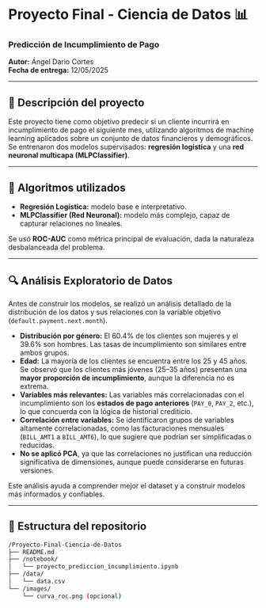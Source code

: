# Proyecto Final - Ciencia de Datos 📊  
### Predicción de Incumplimiento de Pago  
**Autor:** Ángel Dario Cortes  
**Fecha de entrega:** 12/05/2025

---

## 📌 Descripción del proyecto

Este proyecto tiene como objetivo predecir si un cliente incurrirá en incumplimiento de pago el siguiente mes, utilizando algoritmos de machine learning aplicados sobre un conjunto de datos financieros y demográficos. Se entrenaron dos modelos supervisados: **regresión logística** y una **red neuronal multicapa (MLPClassifier)**.

---

## 🧠 Algoritmos utilizados

- **Regresión Logística:** modelo base e interpretativo.
- **MLPClassifier (Red Neuronal):** modelo más complejo, capaz de capturar relaciones no lineales.

Se usó **ROC-AUC** como métrica principal de evaluación, dada la naturaleza desbalanceada del problema.

---

## 🔍 Análisis Exploratorio de Datos

Antes de construir los modelos, se realizó un análisis detallado de la distribución de los datos y sus relaciones con la variable objetivo (`default.payment.next.month`).

- **Distribución por género:** El 60.4% de los clientes son mujeres y el 39.6% son hombres. Las tasas de incumplimiento son similares entre ambos grupos.
- **Edad:** La mayoría de los clientes se encuentra entre los 25 y 45 años. Se observó que los clientes más jóvenes (25–35 años) presentan una **mayor proporción de incumplimiento**, aunque la diferencia no es extrema.
- **Variables más relevantes:** Las variables más correlacionadas con el incumplimiento son los **estados de pago anteriores** (`PAY_0`, `PAY_2`, etc.), lo que concuerda con la lógica de historial crediticio.
- **Correlación entre variables:** Se identificaron grupos de variables altamente correlacionadas, como las facturaciones mensuales (`BILL_AMT1` a `BILL_AMT6`), lo que sugiere que podrían ser simplificadas o reducidas.
- **No se aplicó PCA**, ya que las correlaciones no justifican una reducción significativa de dimensiones, aunque puede considerarse en futuras versiones.

Este análisis ayuda a comprender mejor el dataset y a construir modelos más informados y confiables.

---

## 📁 Estructura del repositorio

```bash
/Proyecto-Final-Ciencia-de-Datos
├── README.md
├── /notebook/
│   └── proyecto_prediccion_incumplimiento.ipynb
├── /data/
│   └── data.csv
└── /images/
    └── curva_roc.png (opcional)
